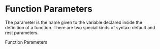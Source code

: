 # Function Parameters

The parameter is the name given to the variable declared inside the definition of a function. There are two special kinds of syntax: default and rest parameters.

<BadgeLink colorScheme="yellow" badgeText="Read" href="https://developer.mozilla.org/en-US/docs/Web/JavaScript/Guide/Functions#function_parameters">Function Parameters</BadgeLink>

